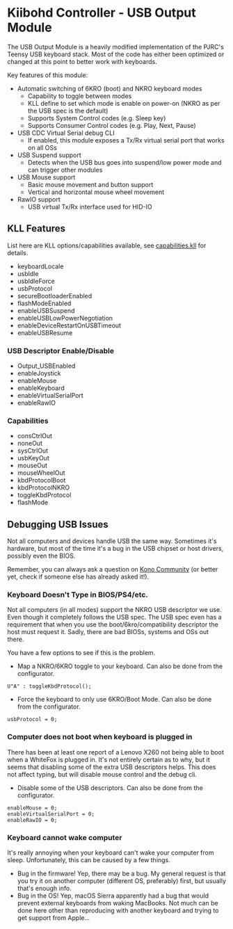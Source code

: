 # Kiibohd Controller - USB Output Module

The USB Output Module is a heavily modified implementation of the PJRC's Teensy USB keyboard stack.
Most of the code has either been optimized or changed at this point to better work with keyboards.

Key features of this module:

* Automatic switching of 6KRO (boot) and NKRO keyboard modes
  - Capability to toggle between modes
  - KLL define to set which mode is enable on power-on (NKRO as per the USB spec is the default)
  - Supports System Control codes (e.g. Sleep key)
  - Supports Consumer Control codes (e.g. Play, Next, Pause)
* USB CDC Virtual Serial debug CLI
  - If enabled, this module exposes a Tx/Rx virtual serial port that works on all OSs
* USB Suspend support
  - Detects when the USB bus goes into suspend/low power mode and can trigger other modules
* USB Mouse support
  - Basic mouse movement and button support
  - Vertical and horizontal mouse wheel movement
* RawIO support
  - USB virtual Tx/Rx interface used for HID-IO


## KLL Features

List here are KLL options/capabilities available, see [capabilities.kll](capabilities.kll) for details.

* keyboardLocale
* usbIdle
* usbIdleForce
* usbProtocol
* secureBootloaderEnabled
* flashModeEnabled
* enableUSBSuspend
* enableUSBLowPowerNegotiation
* enableDeviceRestartOnUSBTimeout
* enableUSBResume


### USB Descriptor Enable/Disable

* Output_USBEnabled
* enableJoystick
* enableMouse
* enableKeyboard
* enableVirtualSerialPort
* enableRawIO


### Capabilities

* consCtrlOut
* noneOut
* sysCtrlOut
* usbKeyOut
* mouseOut
* mouseWheelOut
* kbdProtocolBoot
* kbdProtocolNKRO
* toggleKbdProtocol
* flashMode


## Debugging USB Issues

Not all computers and devices handle USB the same way.
Sometimes it's hardware, but most of the time it's a bug in the USB chipset or host drivers, possibly even the BIOS.

Remember, you can always ask a question on [Kono Community](https://community.kono.store) (or better yet, check if someone else has already asked it!).


### Keyboard Doesn't Type in BIOS/PS4/etc.

Not all computers (in all modes) support the NKRO USB descriptor we use.
Even though it completely follows the USB spec.
The USB spec even has a requirement that when you use the boot/6kro/compatibility descriptor the host must request it.
Sadly, there are bad BIOSs, systems and OSs out there.

You have a few options to see if this is the problem.

* Map a NKRO/6KRO toggle to your keyboard. Can also be done from the configurator.

```
U"A" : toggleKbdProtocol();
```

* Force the keyboard to only use 6KRO/Boot Mode. Can also be done from the configurator.

```
usbProtocol = 0;
```


### Computer does not boot when keyboard is plugged in

There has been at least one report of a Lenovo X260 not being able to boot when a WhiteFox is plugged in.
It's not entirely certain as to why, but it seems that disabling some of the extra USB descriptors helps.
This does not affect typing, but will disable mouse control and the debug cli.

* Disable some of the USB descriptors. Can also be done from the configurator.

```
enableMouse = 0;
enableVirtualSerialPort = 0;
enableRawIO = 0;
```


### Keyboard cannot wake computer

It's really annoying when your keyboard can't wake your computer from sleep.
Unfortunately, this can be caused by a few things.

* Bug in the firmware! Yep, there may be a bug. My general request is that you try it on another computer (different OS, preferably) first, but usually that's enough info.
* Bug in the OS! Yep, macOS Sierra apparently had a bug that would prevent external keyboards from waking MacBooks. Not much can be done here other than reproducing with another keyboard and trying to get support from Apple...

